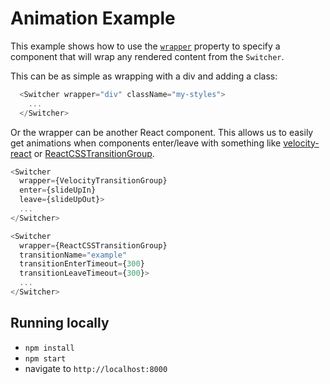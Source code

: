 # Animation Example

This example shows how to use the [`wrapper`](/docs/components/Switcher.md#wrapper) property to specify a component that will wrap any rendered content from the `Switcher`.

This can be as simple as wrapping with a div and adding a class:

```js
  <Switcher wrapper="div" className="my-styles">
    ...
  </Switcher>
```

Or the wrapper can be another React component. This allows us to easily get animations when components enter/leave with something like [velocity-react](https://github.com/twitter-fabric/velocity-react) or [ReactCSSTransitionGroup](https://facebook.github.io/react/docs/animation.html).

```js
<Switcher
  wrapper={VelocityTransitionGroup}
  enter={slideUpIn}
  leave={slideUpOut}>
  ...
</Switcher>
```

```js
<Switcher
  wrapper={ReactCSSTransitionGroup}
  transitionName="example"
  transitionEnterTimeout={300}
  transitionLeaveTimeout={300}>
  ...
</Switcher>
```

## Running locally

- `npm install`
- `npm start`
- navigate to `http://localhost:8000`
